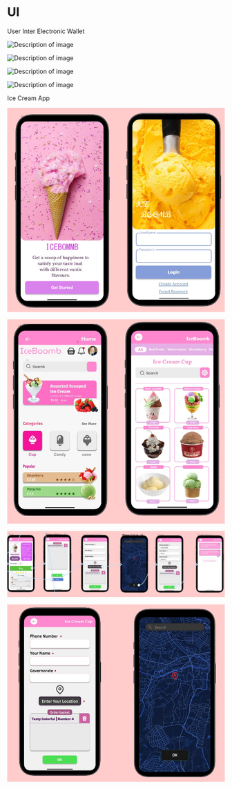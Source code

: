 # UI


User Inter Electronic Wallet

![Description of image](https://github.com/osamaaAlmahameed/UI-UX-Design/raw/1e4aa6860c2e4cc572fb387ad2fe9c3db948a715/p1.jpg)

![Description of image](https://github.com/osamaaAlmahameed/UI-UX-Design/raw/1e4aa6860c2e4cc572fb387ad2fe9c3db948a715/p2.jpg)

![Description of image](https://github.com/osamaaAlmahameed/UI-UX-Design/raw/1e4aa6860c2e4cc572fb387ad2fe9c3db948a715/p6.jpg)

![Description of image](https://github.com/osamaaAlmahameed/UI-UX-Design/raw/1e4aa6860c2e4cc572fb387ad2fe9c3db948a715/p7.jpg)

Ice Cream App

![UI Design](https://github.com/osamaaAlmahameed/UI-Design/raw/main/p4.jpg)

![UI Design](https://github.com/osamaaAlmahameed/UI-Design/raw/main/p10.jpg)

![UI Design](https://github.com/osamaaAlmahameed/UI-Design/raw/main/p21.jpg)

![UI Design](https://github.com/osamaaAlmahameed/UI-Design/raw/main/p24.jpg)

